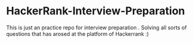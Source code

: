 # HackerRank-Interview-Preparation

This is just an practice repo for interview preparation .
Solving all sorts of questions that has arosed at the platform of Hackerrank :)
